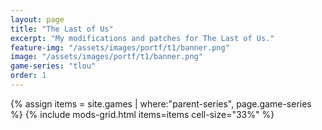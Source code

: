 ```yaml
---
layout: page
title: "The Last of Us"
excerpt: "My modifications and patches for The Last of Us."
feature-img: "/assets/images/portf/t1/banner.png"
image: "/assets/images/portf/t1/banner.png"
game-series: "tlou"
order: 1
---
```


{% assign items = site.games | where:"parent-series", page.game-series %}
{% include mods-grid.html items=items cell-size="33%" %}
